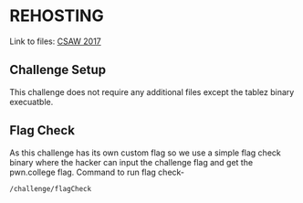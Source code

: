 # REHOSTING

Link to files: [CSAW 2017](https://github.com/r0d/Write_Ups/blob/master/CSAW%20CTF%202017/tablEZ/tablez)

## Challenge Setup
This challenge does not require any additional files except the tablez binary execuatble.

## Flag Check
As this challenge has its own custom flag so we use a simple flag check binary where the hacker can input the challenge flag and get the pwn.college flag.
Command to run flag check-
```
/challenge/flagCheck
```